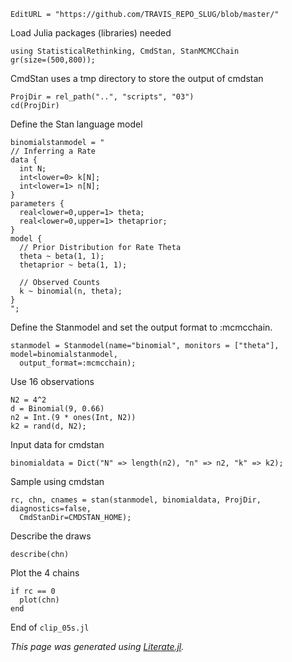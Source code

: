 ```@meta
EditURL = "https://github.com/TRAVIS_REPO_SLUG/blob/master/"
```

Load Julia packages (libraries) needed

```@example clip-05s
using StatisticalRethinking, CmdStan, StanMCMCChain
gr(size=(500,800));
```

CmdStan uses a tmp directory to store the output of cmdstan

```@example clip-05s
ProjDir = rel_path("..", "scripts", "03")
cd(ProjDir)
```

Define the Stan language model

```@example clip-05s
binomialstanmodel = "
// Inferring a Rate
data {
  int N;
  int<lower=0> k[N];
  int<lower=1> n[N];
}
parameters {
  real<lower=0,upper=1> theta;
  real<lower=0,upper=1> thetaprior;
}
model {
  // Prior Distribution for Rate Theta
  theta ~ beta(1, 1);
  thetaprior ~ beta(1, 1);

  // Observed Counts
  k ~ binomial(n, theta);
}
";
```

Define the Stanmodel and set the output format to :mcmcchain.

```@example clip-05s; continued = true
stanmodel = Stanmodel(name="binomial", monitors = ["theta"], model=binomialstanmodel,
  output_format=:mcmcchain);
```

Use 16 observations

```@example clip-05s
N2 = 4^2
d = Binomial(9, 0.66)
n2 = Int.(9 * ones(Int, N2))
k2 = rand(d, N2);
```

Input data for cmdstan

```@example clip-05s
binomialdata = Dict("N" => length(n2), "n" => n2, "k" => k2);
```

Sample using cmdstan

```@example clip-05s; continued = true
rc, chn, cnames = stan(stanmodel, binomialdata, ProjDir, diagnostics=false,
  CmdStanDir=CMDSTAN_HOME);
```

Describe the draws

```@example clip-05s
describe(chn)
```

Plot the 4 chains

```@example clip-05s
if rc == 0
  plot(chn)
end
```

End of `clip_05s.jl`

*This page was generated using [Literate.jl](https://github.com/fredrikekre/Literate.jl).*

